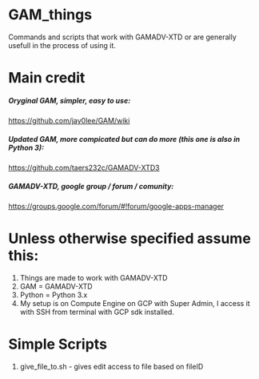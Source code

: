 # GAM_things
Commands and scripts that work with GAMADV-XTD or are generally usefull in the process of using it.

# Main credit

##### Oryginal GAM, simpler, easy to use:
https://github.com/jay0lee/GAM/wiki


##### Updated GAM, more compicated but can do more (this one is also in Python 3):
https://github.com/taers232c/GAMADV-XTD3

##### GAMADV-XTD, google group / forum / comunity:
https://groups.google.com/forum/#!forum/google-apps-manager


# Unless otherwise specified assume this:
1. Things are made to work with GAMADV-XTD
2. GAM = GAMADV-XTD
3. Python = Python 3.x
4. My setup is on Compute Engine on GCP with Super Admin, I access it with SSH from terminal with GCP sdk installed.

# Simple Scripts
1. give_file_to.sh - gives edit access to file based on fileID
